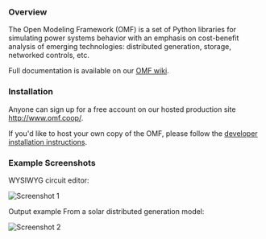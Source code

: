 ### Overview

The Open Modeling Framework (OMF) is a set of Python libraries for simulating power systems behavior with an emphasis on cost-benefit analysis of emerging technologies: distributed generation, storage, networked controls, etc.

Full documentation is available on our [OMF wiki](https://github.com/dpinney/omf/wiki).

### Installation

Anyone can sign up for a free account on our hosted production site http://www.omf.coop/.

If you'd like to host your own copy of the OMF, please follow the [developer installation instructions](https://github.com/dpinney/omf/wiki/Dev-~-Installation-Instructions).

### Example Screenshots

WYSIWYG circuit editor:

![Screenshot 1](https://raw.githubusercontent.com/wiki/dpinney/omf/images/readme_DistributionFeeder.png)

Output example From a solar distributed generation model:

![Screenshot 2](https://raw.githubusercontent.com/wiki/dpinney/omf/images/readme_energyBalance.png)
